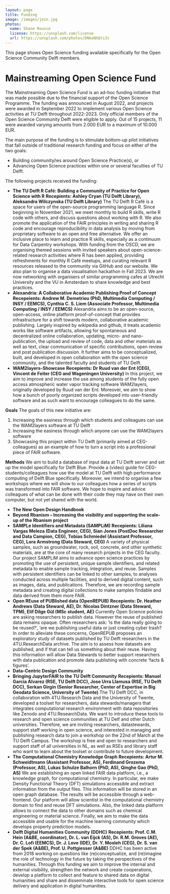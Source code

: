 ```yaml
---
layout: page
title: Funding
image: /images/join.jpg
photos:
  name: Shane Rounce
  license: https://unsplash.com/license
  url: https://unsplash.com/photos/DNkoNXQti3c
---
```


This page shows Open Science funding available specifically for the Open Science Community Delft members.

# Mainstreaming Open Science Fund

The Mainstreaming Open Science Fund is an ad-hoc funding initiative that was made possible due to the financial support of the Open Science Programme. The funding was announced in August 2022, and projects were awarded in September 2022 to implement various Open Science activities at TU Delft throughout 2022-2023. Only official members of the Open Science Community Delft were eligible to apply. Out of 15 projects, 11 were awarded varying amounts from 2.000 EUR to a maximum of 10.000 EUR.

The main purpose of the funding is to stimulate bottom-up pilot initiatives that fall outside of traditional research funding and focus on either of the two goals:
- Building community/ies around Open Science Practice(s), or
- Advancing Open Science practices within one or several faculties of TU Delft.

The following projects received the funding:
- **The TU Delft R Café: Building a Community of Practice for Open Science with R**
**Recepients: Ashley Cryan (TU Delft Library), Aleksandra Wilczynska (TU Delft Library)**
The TU Delft R Café is a space for users of the open-source programming language R. Since beginning in November 2021, we meet monthly to build R skills, write R code with others, and discuss questions about working with R. We also promote the application of the FAIR principles in writing and sharing R code and encourage reproducibility in data analysis by moving from proprietary software to an open and free alternative. We offer an inclusive place to learn and practice R skills, especially as a continuum for Data Carpentry workshops.
With funding from the OSCD, we are organising themed sessions with invited speakers about open-science-related research activities where R has been applied, providing refreshments for monthly R Café meetups, and curating relevant R resources released to the community via GitHub and our website. We also plan to organise a data visualisation hackathon in Fall 2023. We are now networking with organisers of similar programming cafes at Utrecht University and the VU in Amsterdam to share knowledge and best practices.
- **Alexandria: A Collaborative Academic Publishing Proof of Concept**
**Recepeients: Andrew M. Demetriou (PhD, Multimedia Computing / INSY / EEMCS), Cynthia C. S. Liem (Associate Professor, Multimedia Computing / INSY / EEMCS)**
Alexandria aims to be an open-source, open-access, online platform proof-of-concept that provides infrastructure for a shift towards modern, collaborative academic publishing. Largely inspired by wikipedia and github, it treats academic works like software artifacts, allowing for spontaneous and decentralized online collaboration, updating, micro- and nano- publication, the upload and review of code, data and other materials as well as text, clear communication of specific contributions, open review and post publication discussion. It further aims to be conceptualized, built, and developed in open collaboration with the open science community, and the talented faculty and students of TU Delft.
- **WAM2layers-Showcase**
**Recepients: Dr Ruud van der Ent (CEG), Vincent de Feiter (CEG and Wageningen University)**
In this project, we aim to improve and increase the use among students of the fully open access atmospheric water vapor tracking software WAM2layers, originally developed by Ruud van der Ent. Moreover, we aim to show how a bunch of poorly organized scripts developed into user-friendly software and as such want to encourage colleagues to do the same.

**Goals**
The goals of this new initiative are:
1)	Increasing the easiness through which students and colleagues can use the WAM2layers software at TU Delft
2)	Increasing the easiness through which anyone can use the WAM2layers software
3)	Showcasing this project within TU Delft (primarily aimed at CEG-colleagues) as an example of how to turn a script into a professional piece of FAIR software.

**Methods**
We aim to build a database of input data at TU Delft server and set up the model specifically for Delft Blue. Provide a (video) guide for CEG-students/colleagues how use the model at TU Delft with high performance computing of Delft Blue specifically. Moreover, we intend to organise a few workshops where we will show to our colleagues how a series of scripts was transformed into FAIR software. We hope to inspire and advice colleagues of what can be done with their code they may have on their own computer, but not yet shared with the world. 
- **The New Open Design Handbook**
- **Beyond Rbanism – Increasing the visibility and supporting the scale-up of the Rbanism project**
- **SAMPLe Identifiers and Metadata (SAMPLiM)**
**Recepients: Liliana Vargas Meleza (Data Engineer, CEG), Sian Jones (PostDoc Researcher and Data Campion, CEG), Tobias Schmiedel (Assistant Professor, CEG), Lora Armstrong (Data Steward, CEG)**
A variety of physical samples, such as groundwater, rock, soil, concrete, and other synthetic materials, are at the core of many research projects in the CEG faculty. Our project SAMPLiM aims to advance open science practices by promoting the use of persistent, unique sample identifiers, and related metadata to enable sample tracking, integration, and reuse. Samples with persistent identifiers can be linked to other samples, to analyses conducted across multiple facilities, and to derived digital content, such as images, data, and publications. Therefore, we are recording sample metadata and creating digital collections to make samples findable and data derived from them more FAIR.
- **Open REuse of PUBlished data (OpenREPUB)**
**Recepients: Dr. Heather Andrews (Data Steward, AE), Dr. Nicolas Dintzner (Data Steward, TPM), Elif Dilge Gül (MSc student, AE)**
Currently Open Science policies are asking researchers to publish data. However the reuse of published data remains opaque. Often researchers ask: ‘is the data really going to be reused?’, ‘are we publishing useful data or just creating cyber trash?
In order to alleviate these concerns, OpenREPUB proposes an exploratory study of datasets published by TU Delft researchers in the 4TU.ResearchData archive. The aim is to assess how datasets are published, and if that can tell us something about their reuse. Having this information will allow Data Stewards to better support researchers with data publication and promote data publishing with concrete ‘facts & figures’.
- **Data-Centric Design Community**
- **Bringing JupyterFAIR to the TU Delft Community**
**Recepients: Manuel Garcia Alvarez (RSE, TU Delft DCC), Jose Urra Llamusa (RSE, TU Delft DCC), Serkan Girgin (Senior Researcher, Center of Expertise in Big Geodata Science, University of Twente)**
The TU Delft DCC, in collaboration with 4TU.Research Data and the University of Twente, developed a toolset for researchers, data stewards/managers that integrates computational research environment with data repositories like Zenodo and 4TU.ResearchData. We want to introduce these tools to research and open science communities at TU Delf and other Dutch universities. 
Therefore, we are inviting researchers, datastewards, support staff working in open science, and interested in managing and publishing research data to join a workshop on the 22nd of March at the TU Delft Campus. The workshop is free and open to researchers and support staff of all universities in NL, as well as RSEs and library staff who want to learn about the toolset or contribute to future development. 
- **The Computational Chemistry Knowledge Graph**
**Recepients: Artur M. Schweidtmann (Assistant Professor, AS), Ferdinand Grozema (Professor, AS), Lukas Schulze Balhorn (PhD, AS), Qinghe Gao (PhD, AS)**
We are establishing an open linked FAIR data platform, i.e., a knowledge graph, for computational chemistry. In particular, we make Density Functional Theory (DFT) simulations accessible and extract information from the output files. This information will be stored in an open graph database. The results will be accessible through a web-frontend. 
Our platform will allow scientist in the computational chemistry domain to find and reuse DFT simulations. Also, the linked data platform allows to connect the data to other domains such as chemical engineering or material science. Finally, we aim to make the data accessible and usable for the machine learning community which develops property prediction models. 
- **Delft Digital Humanities Community (DDHC)**
**Recepients: Prof. C.M. Hein (A&BE, coordinator), Dr. L. van Eijck (AS), Dr. R.M. Groves (AE), Dr. C. Lofi (EEMCS), Dr. J. Love (IDE), Dr. Y. Mosleh (CEG), Dr. S. van der Spek (A&BE), Prof. U. Pottgiesser (A&BE)**
DDHC has been active from 2018 working on questions like (re)conceptualize, and (re)imagine the role of technology in the future by taking the perspectives of the humanities. Through this funding we aim to improve the internal and external visibility, strengthen the network and create cooperations, develop a platform to collect and feature to shared data on digital humanities and share and disseminate interactive tools for open science delivery and application in digital humanities.

